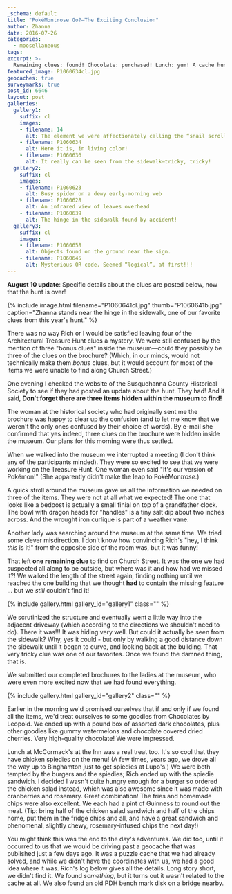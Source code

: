 ```yaml
---
_schema: default
title: "PokéMontrose Go?—The Exciting Conclusion"
author: Zhanna
date: 2016-07-26
categories:
  - moosellaneous
tags:
excerpt: >-
  Remaining clues: found! Chocolate: purchased! Lunch: yum! A cache hunt and a serendipitous bench mark find: whee! Fantastic day in Susquehanna County with Rich.
featured_image: P1060634cl.jpg
geocaches: true
surveymarks: true
post_id: 6646
layout: post        
galleries:
  gallery1:
    suffix: cl
    images:
    - filename: 14
      alt: The element we were affectionately calling the “snail scroll”
    - filename: P1060634
      alt: Here it is, in living color!
    - filename: P1060636
      alt: It really can be seen from the sidewalk—tricky, tricky! 
  gallery2:
    suffix: cl
    images:
    - filename: P1060623
      alt: Busy spider on a dewy early-morning web
    - filename: P1060628
      alt: An infrared view of leaves overhead
    - filename: P1060639
      alt: The hinge in the sidewalk—found by accident!
  gallery3:
    suffix: cl
    images:
    - filename: P1060658
      alt: Objects found on the ground near the sign.
    - filename: P1060645
      alt: Mysterious QR code. Seemed “logical”, at first!!!          
---
```


<div class="alert alert-success"><strong>August 10 update</strong>: Specific details about the clues are posted below, now that the hunt is over!</div>

{% include image.html filename="P1060641cl.jpg" thumb="P1060641b.jpg" caption="Zhanna stands near the hinge in the sidewalk, one of our favorite clues from this year's hunt." %}

There was no way Rich or I would be satisfied leaving four of the Architectural Treasure Hunt clues a mystery. We were still confused by the mention of three "bonus clues" inside the museum—could they possibly be three of the clues on the brochure? (Which, in our minds, would not technically make them _bonus_ clues, but it would account for most of the items we were unable to find along Church Street.)

One evening I checked the website of the Susquehanna County Historical Society to see if they had posted an update about the hunt.  They had! And it said, **Don't forget there are three items hidden within the museum to find!** 

The woman at the historical society who had originally sent me the brochure was happy to clear up the confusion (and to let me know that we weren't the only ones confused by their choice of words). By e-mail she confirmed that yes indeed, three clues on the brochure were hidden inside the museum. Our plans for this morning were thus settled.

When we walked into the museum we interrupted a meeting (I don't think any of the participants minded). They were so excited to see that we were working on the Treasure Hunt. One woman even said "It's our version of Pokémon!" (She apparently didn't make the leap to PokéMon<em>trose</em>.)

A quick stroll around the museum gave us all the information we needed on three of the items. They were not at all what we expected! The one that looks like a bedpost is actually a small finial on top of a grandfather clock. The bowl with dragon heads for "handles" is a tiny salt dip about two inches across. And the wrought iron curlique is part of a weather vane.

Another lady was searching around the museum at the same time. We tried some clever misdirection. I don't know how convincing Rich's "hey, I think _this_ is it!" from the opposite side of the room was, but it was funny!

That left **one remaining clue** to find on Church Street. It was the one we had suspected all along to be outside, but where was it and how had we missed it?! We walked the length of the street again, finding nothing until we reached the one building that we thought **had** to contain the missing feature ... but we _still_ couldn't find it! 

{% include gallery.html gallery_id="gallery1" class="" %}

We scrutinized the structure and eventually went a little way into the adjacent driveway (which according to the directions we shouldn't need to do). There it was!!! It was hiding very well. But could it actually be seen from the sidewalk? Why, yes it could - but only by walking a good distance down the sidewalk until it began to curve, and looking back at the building. That very tricky clue was one of our favorites. Once we found the damned thing, that is.

We submitted our completed brochures to the ladies at the museum, who were even more excited now that we had found everything. <!-- Recall the hinge set into the flagstone walk, how I asked about it and found out that it had been a cover on a cistern, but how one guy insisted it was a cover for a tunnel on the Underground Railroad-->

{% include gallery.html gallery_id="gallery2" class="" %}

Earlier in the morning we'd promised ourselves that if and only if we found all the items, we'd treat ourselves to some goodies from Chocolates by Leopold. We ended up with a pound box of assorted dark chocolates, plus other goodies like gummy watermelons and chocolate covered dried cherries. Very high-quality chocolate! We were impressed. 

Lunch at McCormack's at the Inn was a real treat too. It's so cool that they have chicken spiedies on the menu! (A few times, years ago, we drove all the way up to Binghamton just to get spiedies at Lupo's.) We were both tempted by the burgers and the spiedies; Rich ended up with the spiedie sandwich. I decided I wasn't quite hungry enough for a burger so ordered the chicken salad instead, which was also awesome since it was made with cranberries and rosemary. Great combination! The fries and homemade chips were also excellent. We each had a pint of Guinness to round out the meal. (Tip: bring half of the chicken salad sandwich and half of the chips home, put them in the fridge chips and all, and have a great sandwich and phenomenal, slightly chewy, rosemary-infused chips the next day!)  

You might think this was the end to the day's adventures. We did too, until it occurred to us that we would be driving past a geocache that was published just a few days ago. It was a puzzle cache that we had already solved, and while we didn't have the coordinates with us, we had a good idea where it was. Rich's log below gives all the details. Long story short, we didn't find it. We found _something_, but it turns out it wasn't related to the cache at all. We also found an old PDH bench mark disk on a bridge nearby.



